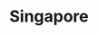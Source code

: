 ---
title: Singapore
layout: landing
description:
image: assets/images/singapore-2.jpg
nav-menu: false
bannerStyle: style4
permalink: singapore-blogs
backLink: blogposts
---